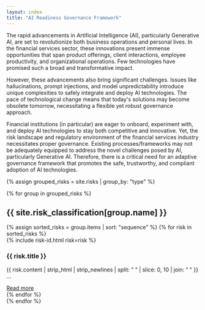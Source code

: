 ```yaml
---
layout: index
title: "AI Readiness Governance Framework"
---
```


The rapid advancements in Artificial Intelligence (AI), particularly Generative AI, are set to revolutionize both business operations and personal lives. In the financial services sector, these innovations present immense opportunities that span product offerings, client interactions, employee productivity, and organizational operations. Few technologies have promised such a broad and transformative impact.

However, these advancements also bring significant challenges. Issues like hallucinations, prompt injections, and model unpredictability introduce unique complexities to safely integrate and deploy AI technologies. The pace of technological change means that today's solutions may become obsolete tomorrow, necessitating a flexible yet robust governance approach.

Financial institutions (in particular) are eager to onboard, experiment with, and deploy AI technologies to stay both competitive and innovative. Yet, the risk landscape and regulatory environment of the financial services industry necessitates proper governance. Existing processes/frameworks may not be adequately equipped to address the novel challenges posed by AI, particularly Generative AI. Therefore, there is a critical need for an adaptive governance framework that promotes the safe, trustworthy, and compliant adoption of AI technologies.

{% assign grouped_risks = site.risks | group_by: "type" %}

{% for group in grouped_risks %}
<section class="mb-5">
    <h2 class="category-title mb-4">{{ site.risk_classification[group.name] }}</h2>
    <div class="row g-4">
        {% assign sorted_risks = group.items | sort: "sequence" %}
        {% for risk in sorted_risks %}
        <div class="col-12 col-sm-6 col-md-4 col-lg-3">
            <div class="card index h-100 shadow-sm">
                <div class="card-body">
                    <div class="risk-id mb-2">
                      {% include risk-id.html risk=risk %}
                    </div>
                    <h3 class="card-title h5">{{ risk.title }}</h3>
                    <p class="card-text text-muted">{{ risk.content | strip_html | strip_newlines | split: " " | slice: 0, 10 | join: " " }} ...</p>
                    <a href="{{ risk.id }}.html" class="btn btn-outline-primary btn-sm stretched-link">Read more</a>
                </div>
            </div>
        </div>
        {% endfor %}
    </div>
</section>
{% endfor %}